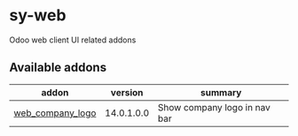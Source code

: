 # sy-web
Odoo web client UI related addons

[//]: # (addons)

Available addons
----------------
addon | version | summary
--- | --- | ---
[web_company_logo](/web_company_logo) | 14.0.1.0.0 | Show company logo in nav bar

[//]: # (end addons)